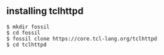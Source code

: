 
[modeline]: # ( vim: set ft=markdown sts=4 sw=4 et: )

## installing tclhttpd

    $ mkdir fossil
    $ cd fossil
    $ fossil clone https://core.tcl-lang.org/tclhttpd
    $ cd tclhttpd
 
